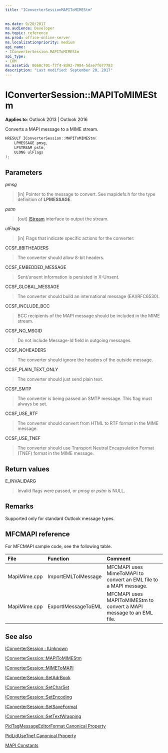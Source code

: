 ```yaml
---
title: "IConverterSessionMAPIToMIMEStm"
 
 
ms.date: 9/20/2017
ms.audience: Developer
ms.topic: reference
ms.prod: office-online-server
ms.localizationpriority: medium
api_name:
- IConverterSession.MAPIToMIMEStm
api_type:
- COM
ms.assetid: 8660c701-f7f4-8d92-7984-5dae7f677783
description: "Last modified: September 20, 2017"
---
```


# IConverterSession::MAPIToMIMEStm
 
  
**Applies to**: Outlook 2013 | Outlook 2016 
  
Converts a MAPI message to a MIME stream.
  
```cpp
HRESULT IConverterSession::MAPIToMIMEStm( 
    LPMESSAGE pmsg, 
    LPSTREAM pstm, 
    ULONG ulFlags 
);
```

## Parameters

 _pmsg_
  
> [in] Pointer to the message to convert. See mapidefs.h for the type definition of **LPMESSAGE**.
    
 _pstm_
  
> [out] [IStream](https://msdn.microsoft.com/library/aa380034%28VS.85%29.aspx) interface to output the stream. 
    
 _ulFlags_
  
>  [in] Flags that indicate specific actions for the converter: 
    
CCSF_8BITHEADERS
  
> The converter should allow 8-bit headers.
    
CCSF_EMBEDDED_MESSAGE
  
> Sent/unsent information is persisted in X-Unsent.
    
CCSF_GLOBAL_MESSAGE
  
> The converter should build an international message (EAI/RFC6530).
    
CCSF_INCLUDE_BCC
  
> BCC recipients of the MAPI message should be included in the MIME stream.
    
CCSF_NO_MSGID
  
> Do not include Message-Id field in outgoing messages.
    
CCSF_NOHEADERS
  
> The converter should ignore the headers of the outside message.
    
CCSF_PLAIN_TEXT_ONLY
  
> The converter should just send plain text.
    
CCSF_SMTP
  
> The converter is being passed an SMTP message. This flag must always be set.
    
CCSF_USE_RTF
  
> The converter should convert from HTML to RTF format in the MIME message.
    
CCSF_USE_TNEF
  
> The converter should use Transport Neutral Encapsulation Format (TNEF) format in the MIME message.
    
## Return values

E_INVALIDARG
  
> Invalid flags were passed, or  *pmsg*  or  *pstm*  is NULL. 
    
## Remarks

Supported only for standard Outlook message types.
  
## MFCMAPI reference

For MFCMAPI sample code, see the following table.
  
|**File**|**Function**|**Comment**|
|:-----|:-----|:-----|
|MapiMime.cpp  <br/> |ImportEMLToIMessage  <br/> |MFCMAPI uses MimeToMAPI to convert an EML file to a MAPI message.  <br/> |
|MapiMime.cpp  <br/> |ExportIMessageToEML  <br/> |MFCMAPI uses MAPIToMIMEStm to convert a MAPI message to an EML file.  <br/> |
   
## See also



[IConverterSession : IUnknown](iconvertersessioniunknown.md)
  
[IConverterSession::MAPIToMIMEStm](iconvertersession-mapitomimestm.md)
  
[IConverterSession::MIMEToMAPI](iconvertersession-mimetomapi.md)
  
[IConverterSession::SetAdrBook](iconvertersession-setadrbook.md)
  
[IConverterSession::SetCharSet](iconvertersession-setcharset.md)
  
[IConverterSession::SetEncoding](iconvertersession-setencoding.md)
  
[IConverterSession::SetSaveFormat](iconvertersession-setsaveformat.md)
  
[IConverterSession::SetTextWrapping](iconvertersession-settextwrapping.md)
  
[PidTagMessageEditorFormat Canonical Property](pidtagmessageeditorformat-canonical-property.md)
  
[PidLidUseTnef Canonical Property](pidlidusetnef-canonical-property.md)


[MAPI Constants](mapi-constants.md)


